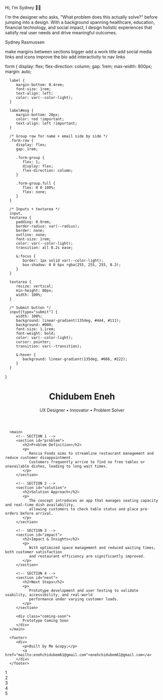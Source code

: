 Hi, I'm Sydney 👋🏻

I'm the designer who asks, "What problem does this actually solve?" before jumping into a design. With a background spanning healthcare, education, financial technology, and social impact, I design holistic experiences that satisfy real user needs and drive meaningful outcomes.

Sydney Rasmussen

make margins between sections bigger
add a work title 
add social media links and icons
improve the bio
add interactivity to nav links

form {
      display: flex;
      flex-direction: column;
      gap: 1rem;
      max-width: 800px;
      margin: auto;

      label {
         margin-bottom: 0.4rem;
         font-size: 1rem;
         text-align: left;
         color: var(--color-light);
      }

      label#msg {
         margin-bottom: 20px;
         color: red !important;
         text-align: left !important;
      }

      /* Group row for name + email side by side */
      .form-row {
         display: flex;
         gap: 1rem;

         .form-group {
            flex: 1;
            display: flex;
            flex-direction: column;
         }

         .form-group.full {
            flex: 0 0 100%;
            flex: none;
         }
      }

      /* Inputs + textarea */
      input,
      textarea {
         padding: 0.9rem;
         border-radius: var(--radius);
         border: none;
         outline: none;
         font-size: 1rem;
         color: var(--color-light);
         transition: all 0.2s ease;

         &:focus {
            border: 1px solid var(--color-light);
            box-shadow: 0 0 6px rgba(255, 255, 255, 0.3);
         }
      }

      textarea {
         resize: vertical;
         min-height: 80px;
         width: 100%;
      }

      /* Submit button */
      input[type="submit"] {
         width: 100%;
         background: linear-gradient(135deg, #444, #111);
         background: #000;
         font-size: 1.1rem;
         font-weight: bold;
         color: var(--color-light);
         cursor: pointer;
         transition: var(--transition);

         &:hover {
            background: linear-gradient(135deg, #666, #222);
         }
      }
   }

   <!DOCTYPE html>
<html lang="en">

<head>
   <meta charset="UTF-8" />
   <meta name="viewport" content="width=device-width, initial-scale=1.0" />
   <title>Chidubem Eneh</title>
   <link rel="stylesheet" href="style.css" />
   <link rel="stylesheet" href="./resources/fontawesome-free-6.6.0-web/css/all.css" />
   <link rel="stylesheet" href="./resources/fontawesome-free-6.6.0-web/css/brands.css" />
</head>

<body>
   <div class="container">
      <header id="intro">
         <h1>Chidubem Eneh</h1>
         <p>UX Designer • Innovator • Problem Solver</p>
      </header>

      <main>
         <!-- SECTION 1 -->
         <section id="problem">
            <h2>Problem Definition</h2>
            <p>
               Rencia Foods aims to streamline restaurant management and reduce customer disappointment.
               Customers frequently arrive to find no free tables or unavailable dishes, leading to long wait times.
            </p>
         </section>

         <!-- SECTION 2 -->
         <section id="solution">
            <h2>Solution Approach</h2>
            <p>
               The concept introduces an app that manages seating capacity and real-time dish availability,
               allowing customers to check table status and place pre-orders before arrival.
            </p>
         </section>

         <!-- SECTION 3 -->
         <section id="impact">
            <h2>Impact & Insights</h2>
            <p>
               With optimized space management and reduced waiting times, both customer satisfaction
               and restaurant efficiency are significantly improved.
            </p>
         </section>

         <!-- SECTION 4 -->
         <section id="next">
            <h2>Next Steps</h2>
            <p>
               Prototype development and user testing to validate usability, accessibility, and real-world
               performance under varying customer loads.
            </p>
         </section>

         <div class="coming-soon">
            Prototype Coming Soon
         </div>
      </main>

      <footer>
         <div>
            <p>Built by Me &copy;</p>
            <a href="mailto:enehchidubem61@gmail.com">enehchidubem61@gmail.com</a>
         </div>
      </footer>
   </div>

   <!-- Scroll Guide -->
   <div class="scroll-guide">
      <div class="scroll-item" data-target="#intro" data-label="Intro">1</div>
      <div class="scroll-item" data-target="#problem" data-label="Problem Definition">2</div>
      <div class="scroll-item" data-target="#solution" data-label="Solution Approach">3</div>
      <div class="scroll-item" data-target="#impact" data-label="Impact & Insights">4</div>
      <div class="scroll-item" data-target="#next" data-label="Next Steps">5</div>
   </div>

   <script src="script.js"></script>
</body>
</html>
